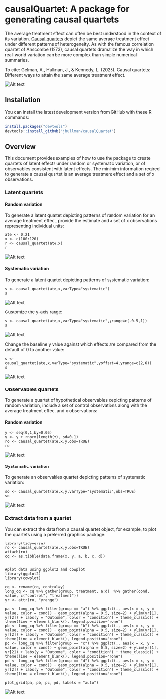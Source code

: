 # causalQuartet: A package for generating causal quartets
The average treatment effect can often be best understood in the context of its variation. <a href="http://www.stat.columbia.edu/~gelman/research/unpublished/causal_quartets.pdf">Causal quartets</a> depict the same average treatment effect under different patterns of heterogeneity. As with the famous correlation quartet of Anscombe (1973), causal quartets dramatize the way in which real-world variation can be more complex than simple numerical summaries.

To cite: Gelman, A., Hullman, J., & Kennedy, L. (2023). Causal quartets: Different ways to attain the same average treatment effect.

![Alt text](figures/latent_quartets.png?raw=true "Latent quartets with random (left) and systematic (right) variation")


## Installation

You can install the latest development version from GitHub with these R
commands:

``` r
install.packages("devtools")
devtools::install_github("jhullman/causalQuartet")
```

## Overview

This document provides examples of how to use the package to create quartets of latent effects under random or systematic variation, or of observables consistent with latent effects. The minimim information reqired to generate a causal quartet is an average treatment effect and a set of x observations.

### Latent quartets

#### Random variation
To generate a latent quartet depicting patterns of random variation for an average treatment effect, provide the estimate and a set of x observations representing individual units:

```{r}
ate <- 0.21
x <- c(100:120)
r <- causal_quartet(ate,x)
r
```
![Alt text](figures/latent_random_ate21_x100-120.png?raw=true "Latent quartet with systematic variation")

#### Systematic variation

To generate a latent quartet depicting patterns of systematic variation:

```{r}
s <- causal_quartet(ate,x,varType="systematic")
s
```
![Alt text](figures/latent_systematic_ate21_x100-120.png?raw=true "Latent quartet with systematic variation")

Customize the y-axis range:

```{r}
s <- causal_quartet(ate,x,varType="systematic",yrange=c(-0.5,1))
s
```
![Alt text](figures/latent_systematic_ate21_x100-120_yrange.png?raw=true "Latent quartet with systematic variation and custom yrange")

Change the baseline y value against which effects are compared from the default of 0 to another value:

```{r}
s <- causal_quartet(ate,x,varType="systematic",yoffset=4,yrange=c(2,6))
s
```
![Alt text](figures/latent_systematic_ate21_x100-120_yoffset4_yrange.png?raw=true "Latent quartet with systematic variation and custom yoffset and yrange")



### Observables quartets

To generate a quartet of hypothetical observables depicting patterns of random variation, include a set of control observations along with the average treatment effect and x observations:

#### Random variation

```{r}
y <- seq(0,1,by=0.05)
y <- y + rnorm(length(y), sd=0.1)
ro <- causal_quartet(ate,x,y,obs=TRUE)
ro
```
![Alt text](figures/observables_random_ate21_x100-120.png?raw=true "Observables quartet with random variation")

#### Systematic variation

To generate an observables quartet depicting patterns of systematic variation:

```{r}
so <- causal_quartet(ate,x,y,varType="systematic",obs=TRUE)
so
```

![Alt text](figures/observables_systematic_ate21_x100-120.png?raw=true "Observables quartet with systematic variation")

### Extract data from a quartet

You can extract the data from a causal quartet object, for example, to plot the quartets using a preferred graphics package:

```{r}
library(tidyverse)
ro <- causal_quartet(ate,x,y,obs=TRUE)
attach(ro)
cq <- as.tibble(data.frame(x, y, a, b, c, d))


#plot data using ggplot2 and cowplot
library(ggplot2)
library(cowplot)

cq <- rename(cq, control=y)
long_cq <- cq %>% gather(group, treatment, a:d)  %>% gather(cond, value, c("control", "treatment"))
yr <- attr(ro, "yrange")

pa <- long_cq %>% filter(group == "a") %>% ggplot(., aes(x = x, y = value, color = cond)) + geom_point(alpha = 0.5, size=2) + ylim(yr[1], yr[2]) + labs(y = "Outcome", color = "condition") + theme_classic() + theme(line = element_blank(), legend.position="none") 
pb <- long_cq %>% filter(group == "b") %>% ggplot(., aes(x = x, y = value, color = cond)) + geom_point(alpha = 0.5, size=2) + ylim(yr[1], yr[2]) + labs(y = "Outcome", color = "condition") + theme_classic() + theme(line = element_blank(), legend.position="none") 
pc <- long_cq %>% filter(group == "c") %>% ggplot(., aes(x = x, y = value, color = cond)) + geom_point(alpha = 0.5, size=2) + ylim(yr[1], yr[2]) + labs(y = "Outcome", color = "condition") + theme_classic() + theme(line = element_blank(), legend.position="none") 
pd <- long_cq %>% filter(group == "d") %>% ggplot(., aes(x = x, y = value, color = cond)) + geom_point(alpha = 0.5, size=2) + ylim(yr[1], yr[2]) + labs(y = "Outcome", color = "condition") + theme_classic() + theme(line = element_blank(), legend.position="none") 
  
plot_grid(pa, pb, pc, pd, labels = "auto")
```
![Alt text](figures/ggplot_quartet.png?raw=true "Causal quartet generated with ggplot2 and cowplot")
